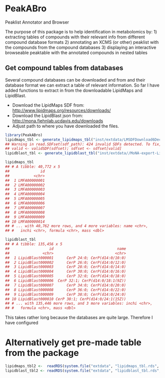 
<!-- README.md is generated from README.Rmd. Please edit that file -->
PeakABro
========

Peaklist Annotator and Browser

The purpose of this package is to help identification in metabolomics by: 1) extracting tables of compounds with their relevant info from different compound database formats 2) annotating an XCMS (or other) peaklist with the compounds from the compound databases 3) displaying an interactive browseable peaktable with the annotated compounds in nested tables

Get compound tables from databases
----------------------------------

Several compound databases can be downloaded and from and their database format we can extract a table of relevant information. So far I have added functions to extract in from the downloadable LipidMaps and LipidBlast.

-   Download the LipidMaps SDF from: <http://www.lipidmaps.org/resources/downloads/>
-   Download the LipidBlast json from: <http://mona.fiehnlab.ucdavis.edu/downloads>
-   Adjust path to where you have downloaded the files.

``` r
library(PeakABro)
lipidmaps_tbl <- generate_lipidmaps_tbl("inst/extdata/LMSDFDownload6Dec16FinalAll.sdf")
## Warning in read.SDFset(sdf_path): 424 invalid SDFs detected. To fix, run:
## valid <- validSDF(sdfset); sdfset <- sdfset[valid]
lipidblast_tbl <- generate_lipidblast_tbl("inst/extdata//MoNA-export-LipidBlast.json")
```

``` r
lipidmaps_tbl
## # A tibble: 40,772 x 5
##              id
##           <chr>
##  1 LMFA00000001
##  2 LMFA00000002
##  3 LMFA00000003
##  4 LMFA00000004
##  5 LMFA00000005
##  6 LMFA00000006
##  7 LMFA00000007
##  8 LMFA00000008
##  9 LMFA00000009
## 10 LMFA00000014
## # ... with 40,762 more rows, and 4 more variables: name <chr>,
## #   inchi <chr>, formula <chr>, mass <dbl>
```

``` r
lipidblast_tbl
## # A tibble: 135,456 x 5
##                  id                             name
##               <chr>                            <chr>
##  1 LipidBlast000001      CerP 24:0; CerP(d14:0/10:0)
##  2 LipidBlast000002      CerP 26:0; CerP(d14:0/12:0)
##  3 LipidBlast000003      CerP 28:0; CerP(d14:0/14:0)
##  4 LipidBlast000004      CerP 30:0; CerP(d14:0/16:0)
##  5 LipidBlast000005      CerP 32:0; CerP(d14:0/18:0)
##  6 LipidBlast000006  CerP 32:1; CerP(d14:0/18:1(9Z))
##  7 LipidBlast000007      CerP 34:0; CerP(d14:0/20:0)
##  8 LipidBlast000008      CerP 36:0; CerP(d14:0/22:0)
##  9 LipidBlast000009      CerP 38:0; CerP(d14:0/24:0)
## 10 LipidBlast000010 CerP 38:1; CerP(d14:0/24:1(15Z))
## # ... with 135,446 more rows, and 3 more variables: inchi <chr>,
## #   formula <chr>, mass <dbl>
```

This takes rather long because the databases are quite large. Therefore I have configured

Alternatively get pre-made table from the package
=================================================

``` r
lipidmaps_tbl2 <-  readRDS(system.file("extdata", "lipidmaps_tbl.rds",  package="PeakABro"))
lipidblast_tbl2 <- readRDS(system.file("extdata", "lipidblast_tbl.rds", package="PeakABro"))
```
